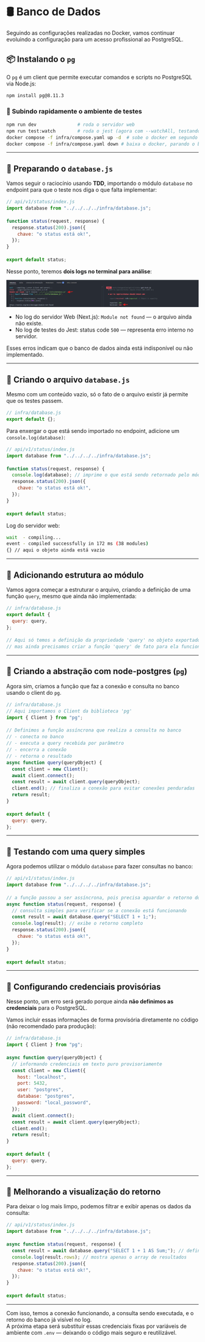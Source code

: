 # 🛢️ Banco de Dados

Seguindo as configurações realizadas no Docker, vamos continuar evoluindo a configuração para um acesso profissional ao PostgreSQL.

## 📦 Instalando o `pg`

O `pg` é um client que permite executar comandos e scripts no PostgreSQL via Node.js:

```bash
npm install pg@8.11.3
```

### 🔁 Subindo rapidamente o ambiente de testes

```bash
npm run dev               # roda o servidor web
npm run test:watch        # roda o jest (agora com --watchAll, testando tudo)
docker compose -f infra/compose.yaml up -d  # sobe o docker em segundo plano com o banco de dados
docker compose -f infra/compose.yaml down # baixa o docker, parando o banco
```

---

## 📜 Preparando o `database.js`

Vamos seguir o raciocínio usando **TDD**, importando o módulo `database` no endpoint para que o teste nos diga o que falta implementar:

```js
// api/v1/status/index.js
import database from "../../../../infra/database.js";

function status(request, response) {
  response.status(200).json({
    chave: "o status está ok!",
  });
}

export default status;
```

Nesse ponto, teremos **dois logs no terminal para análise**:

![Erro status code 500](img/erro-interno-cod-500.png)

- No log do servidor Web (Next.js): `Module not found` — o arquivo ainda não existe.
- No log de testes do Jest: status code `500` — representa erro interno no servidor.

Esses erros indicam que o banco de dados ainda está indisponível ou não implementado.

---

## 📁 Criando o arquivo `database.js`

Mesmo com um conteúdo vazio, só o fato de o arquivo existir já permite que os testes passem.

```js
// infra/database.js
export default {};
```

Para enxergar o que está sendo importado no endpoint, adicione um `console.log(database)`:

```js
// api/v1/status/index.js
import database from "../../../../infra/database.js";

function status(request, response) {
  console.log(database); // imprime o que está sendo retornado pelo módulo
  response.status(200).json({
    chave: "o status está ok!",
  });
}

export default status;
```

Log do servidor web:

```bash
wait  - compiling...
event - compiled successfully in 172 ms (38 modules)
{} // aqui o objeto ainda está vazio
```

---

## 🧱 Adicionando estrutura ao módulo

Vamos agora começar a estruturar o arquivo, criando a definição de uma função `query`, mesmo que ainda não implementada:

```js
// infra/database.js
export default {
  query: query,
};

// Aqui só temos a definição da propriedade 'query' no objeto exportado,
// mas ainda precisamos criar a função 'query' de fato para ela funcionar.
```

---

## 🔌 Criando a abstração com node-postgres (`pg`)

Agora sim, criamos a função que faz a conexão e consulta no banco usando o client do `pg`.

```js
// infra/database.js
// Aqui importamos o Client da biblioteca 'pg'
import { Client } from "pg";

// Definimos a função assíncrona que realiza a consulta no banco
// - conecta no banco
// - executa a query recebida por parâmetro
// - encerra a conexão
// - retorna o resultado
async function query(queryObject) {
  const client = new Client();
  await client.connect();
  const result = await client.query(queryObject);
  client.end(); // finaliza a conexão para evitar conexões penduradas
  return result;
}

export default {
  query: query,
};
```

---

## 🧪 Testando com uma query simples

Agora podemos utilizar o módulo `database` para fazer consultas no banco:

```js
// api/v1/status/index.js
import database from "../../../../infra/database.js";

// a função passou a ser assíncrona, pois precisa aguardar o retorno do banco
async function status(request, response) {
  // consulta simples para verificar se a conexão está funcionando
  const result = await database.query("SELECT 1 + 1;");
  console.log(result); // exibe o retorno completo
  response.status(200).json({
    chave: "o status está ok!",
  });
}

export default status;
```

---

## 🔐 Configurando credenciais provisórias

Nesse ponto, um erro será gerado porque ainda **não definimos as credenciais** para o PostgreSQL.

Vamos incluir essas informações de forma provisória diretamente no código (não recomendado para produção):

```js
// infra/database.js
import { Client } from "pg";

async function query(queryObject) {
  // informando credenciais em texto puro provisoriamente
  const client = new Client({
    host: "localhost",
    port: 5432,
    user: "postgres",
    database: "postgres",
    password: "local_password",
  });
  await client.connect();
  const result = await client.query(queryObject);
  client.end();
  return result;
}

export default {
  query: query,
};
```

---

## 🔎 Melhorando a visualização do retorno

Para deixar o log mais limpo, podemos filtrar e exibir apenas os dados da consulta:

```js
// api/v1/status/index.js
import database from "../../../../infra/database.js";

async function status(request, response) {
  const result = await database.query("SELECT 1 + 1 AS Sum;"); // definimos o nome da coluna como 'Sum'
  console.log(result.rows); // mostra apenas o array de resultados
  response.status(200).json({
    chave: "o status está ok!",
  });
}

export default status;
```

---

Com isso, temos a conexão funcionando, a consulta sendo executada, e o retorno do banco já visível no log.  
A próxima etapa será substituir essas credenciais fixas por variáveis de ambiente com `.env` — deixando o código mais seguro e reutilizável.
